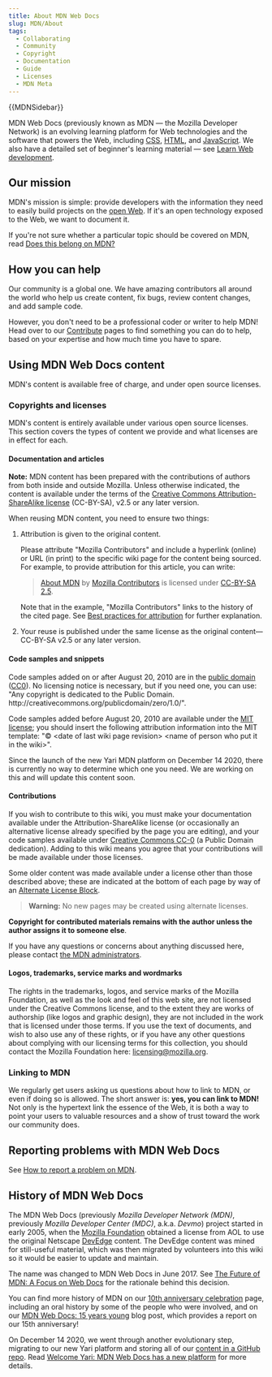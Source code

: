 ```yaml
---
title: About MDN Web Docs
slug: MDN/About
tags:
  - Collaborating
  - Community
  - Copyright
  - Documentation
  - Guide
  - Licenses
  - MDN Meta
---
```

{{MDNSidebar}}

MDN Web Docs (previously known as MDN — the Mozilla Developer Network) is an evolving learning platform for Web technologies and the software that powers the Web, including [CSS](/en-US/docs/Web/CSS), [HTML](/en-US/docs/Web/HTML), and [JavaScript](/en-US/docs/Web/JavaScript). We also have a detailed set of beginner's learning material — see [Learn Web development](/en-US/docs/Learn).

## Our mission

MDN's mission is simple: provide developers with the information they need to easily build projects on the [open Web](/en-US/docs/Web). If it's an open technology exposed to the Web, we want to document it.

If you're not sure whether a particular topic should be covered on MDN, read [Does this belong on MDN?](/en-US/docs/MDN/Guidelines/Does_this_belong_on_MDN)

## How you can help

Our community is a global one. We have amazing contributors all around the world who help us create content, fix bugs, review content changes, and add sample code.

However, you don't need to be a professional coder or writer to help MDN! Head over to our [Contribute](/en-US/docs/MDN/Contribute) pages to find something you can do to help, based on your expertise and how much time you have to spare.

## Using MDN Web Docs content

MDN's content is available free of charge, and under open source licenses.

### Copyrights and licenses

MDN's content is entirely available under various open source licenses. This section covers the types of content we provide and what licenses are in effect for each.

#### Documentation and articles

**Note:** MDN content has been prepared with the contributions of authors from both inside and outside Mozilla. Unless otherwise indicated, the content is available under the terms of the [Creative Commons Attribution-ShareAlike license](https://creativecommons.org/licenses/by-sa/2.5/) (CC-BY-SA), v2.5 or any later version.

When reusing MDN content, you need to ensure two things:

1.  Attribution is given to the original content.

    Please attribute "Mozilla Contributors" and include a hyperlink (online) or URL (in print) to the specific wiki page for the content being sourced. For example, to provide attribution for this article, you can write:

    > [About MDN](/en-US/docs/MDN/About) by [Mozilla Contributors](/en-US/docs/MDN/About/contributors.txt) is licensed under [CC-BY-SA 2.5](https://creativecommons.org/licenses/by-sa/2.5/).

    Note that in the example, "Mozilla Contributors" links to the history of the cited page. See [Best practices for attribution](https://wiki.creativecommons.org/Marking/Users) for further explanation.

2.  Your reuse is published under the same license as the original content—CC-BY-SA v2.5 or any later version.

#### Code samples and snippets

Code samples added on or after August 20, 2010 are in the [public domain](https://creativecommons.org/publicdomain/zero/1.0/) ([CC0](https://creativecommons.org/publicdomain/zero/1.0/)). No licensing notice is necessary, but if you need one, you can use: "Any copyright is dedicated to the Public Domain. http\://creativecommons.org/publicdomain/zero/1.0/".

Code samples added before August 20, 2010 are available under the [MIT license](https://opensource.org/licenses/mit-license.php); you should insert the following attribution information into the MIT template: "© \<date of last wiki page revision> \<name of person who put it in the wiki>".

Since the launch of the new Yari MDN platform on December 14 2020, there is currently no way to determine which one you need. We are working on this and will update this content soon.

#### Contributions

If you wish to contribute to this wiki, you must make your documentation available under the Attribution-ShareAlike license (or occasionally an alternative license already specified by the page you are editing), and your code samples available under [Creative Commons CC-0](https://creativecommons.org/publicdomain/zero/1.0/) (a Public Domain dedication). Adding to this wiki means you agree that your contributions will be made available under those licenses.

Some older content was made available under a license other than those described above; these are indicated at the bottom of each page by way of an [Alternate License Block](/Archive/Meta_docs/Examples/Alternate_License_Block).

> **Warning:** No new pages may be created using alternate licenses.

**Copyright for contributed materials remains with the author unless the author assigns it to someone else**.

If you have any questions or concerns about anything discussed here, please contact [the MDN administrators](mailto:mdn-admins@mozilla.org?subject=MDN%20licensing%20question).

#### Logos, trademarks, service marks and wordmarks

The rights in the trademarks, logos, and service marks of the Mozilla Foundation, as well as the look and feel of this web site, are not licensed under the Creative Commons license, and to the extent they are works of authorship (like logos and graphic design), they are not included in the work that is licensed under those terms. If you use the text of documents, and wish to also use any of these rights, or if you have any other questions about complying with our licensing terms for this collection, you should contact the Mozilla Foundation here: [licensing@mozilla.org](mailto:licensing@mozilla.org "mailto:licensing@mozilla.org").

### Linking to MDN

We regularly get users asking us questions about how to link to MDN, or even if doing so is allowed. The short answer is: **yes, you can link to MDN!** Not only is the hypertext link the essence of the Web, it is both a way to point your users to valuable resources and a show of trust toward the work our community does.

## Reporting problems with MDN Web Docs

See [How to report a problem on MDN](/en-US/docs/MDN/Contribute/Howto/Report_a_problem).

## History of MDN Web Docs

The MDN Web Docs (previously _Mozilla Developer Network (MDN)_, previously _Mozilla Developer Center (MDC)_, a.k.a. _Devmo_) project started in early 2005, when the [Mozilla Foundation](https://foundation.mozilla.org) obtained a license from AOL to use the original Netscape [DevEdge](https://web.archive.org/web/*/devedge.netscape.com "Project:en/DevEdge") content. The DevEdge content was mined for still-useful material, which was then migrated by volunteers into this wiki so it would be easier to update and maintain.

The name was changed to MDN Web Docs in June 2017. See [The Future of MDN: A Focus on Web Docs](https://blog.mozilla.org/opendesign/future-mdn-focus-web-docs/) for the rationale behind this decision.

You can find more history of MDN on our [10th anniversary celebration](/en-US/docs/MDN/At_ten) page, including an oral history by some of the people who were involved, and on our [MDN Web Docs: 15 years young](https://hacks.mozilla.org/2020/07/mdn-web-docs-15-years-young/) blog post, which provides a report on our 15th anniversary!

On December 14 2020, we went through another evolutionary step, migrating to our new Yari platform and storing all of our [content in a GitHub repo](https://github.com/mdn/content). Read [Welcome Yari: MDN Web Docs has a new platform](https://hacks.mozilla.org/2020/12/welcome-yari-mdn-web-docs-has-a-new-platform/) for more details.
